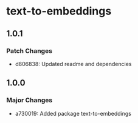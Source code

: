 # text-to-embeddings

## 1.0.1

### Patch Changes

- d806838: Updated readme and dependencies

## 1.0.0

### Major Changes

- a730019: Added package text-to-embeddings
